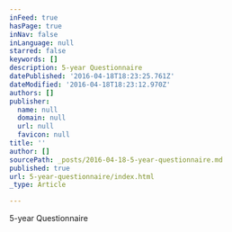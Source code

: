 ```yaml
---
inFeed: true
hasPage: true
inNav: false
inLanguage: null
starred: false
keywords: []
description: 5-year Questionnaire
datePublished: '2016-04-18T18:23:25.761Z'
dateModified: '2016-04-18T18:23:12.970Z'
authors: []
publisher:
  name: null
  domain: null
  url: null
  favicon: null
title: ''
author: []
sourcePath: _posts/2016-04-18-5-year-questionnaire.md
published: true
url: 5-year-questionnaire/index.html
_type: Article

---
```

5-year Questionnaire